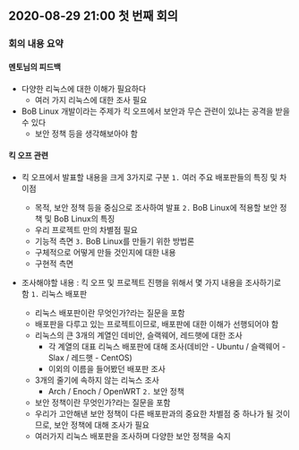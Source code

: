 ## 2020-08-29 21:00 첫 번째 회의
### 회의 내용 요약
#### 멘토님의 피드백
- 다양한 리눅스에 대한 이해가 필요하다
  - 여러 가지 리눅스에 대한 조사 필요 
- BoB Linux 개발이라는 주제가 킥 오프에서 보안과 무슨 관련이 있냐는 공격을 받을 수 있다
  - 보안 정책 등을 생각해보아야 함

#### 킥 오프 관련
- 킥 오프에서 발표할 내용을 크게 3가지로 구분
  `1.` 여러 주요 배포판들의 특징 및 차이점
    - 목적, 보안 정책 등을 중심으로 조사하여 발표
  `2.` BoB Linux에 적용할 보안 정책 및 BoB Linux의 특징
    - 우리 프로젝트 만의 차별점 필요
    - 기능적 측면
  `3.` BoB Linux를 만들기 위한 방법론
    - 구체적으로 어떻게 만들 것인지에 대한 내용
    - 구현적 측면

- 조사해야할 내용 : 킥 오프 및 프로젝트 진행을 위해서 몇 가지 내용을 조사하기로 함
  `1.` 리눅스 배포판
    - 리눅스 배포판이란 무엇인가?라는 질문을 포함
    - 배포판을 다루고 있는 프로젝트이므로, 배포판에 대한 이해가 선행되어야 함
    - 리눅스의 큰 3개의 계열인 데비안, 슬랙웨어, 레드햇에 대한 조사
      - 각 계열의 대표 리눅스 배포판에 대해 조사(데비안 - Ubuntu / 슬랙웨어 - Slax / 레드햇 - CentOS)
      - 이외의 이름을 들어봤던 배포판 조사
    - 3개의 줄기에 속하지 않는 리눅스 조사
      - Arch / Enoch / OpenWRT
  `2.` 보안 정책
    - 보안 정책이란 무엇인가?라는 질문을 포함
    - 우리가 고안해낸 보안 정책이 다른 배포판과의 중요한 차별점 중 하나가 될 것이므로, 보안 정책에 대해 조사가 필요
    - 여러가지 리눅스 배포판을 조사하며 다양한 보안 정책을 숙지

